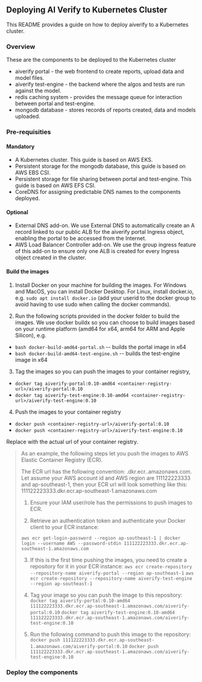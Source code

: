 ## Deploying AI Verify to Kubernetes Cluster

This README provides a guide on how to deploy aiverify to a Kubernetes cluster.

### Overview
These are the components to be deployed to the Kubernetes cluster
- aiverify portal - the web frontend to create reports, upload data and model files.
- aiverify test-engine - the backend where the algos and tests are run against the model.
- redis caching system - provides the message queue for interaction between portal and test-engine.
- mongodb database - stores records of reports created, data and models uploaded.

### Pre-requisities
#### Mandatory
- A Kubernetes cluster. This guide is based on AWS EKS.
- Persistent storage for the mongodb database, this guide is based on AWS EBS CSI.
- Persistent storage for file sharing between portal and test-engine. This guide is based on AWS EFS CSI.
- CoreDNS for assigning predictable DNS names to the components deployed.
#### Optional
- External DNS add-on. We use External DNS to automatically create an A record linked to our public ALB
for the aiverify portal Ingress object, enabling the portal to be accessed from the Internet.
- AWS Load Balancer Controller add-on. We use the group ingress feature of this add-on to ensure only one
ALB is created for every Ingress object created in the cluster.

#### Build the images
1. Install Docker on your machine for building the images. For Windows and MacOS, you can install Docker Desktop.
For Linux, install docker.io, e.g. `sudo apt install docker.io` (add your userid to the docker group to avoid having
to use sudo when calling the docker commands).  


2. Run the following scripts provided in the docker folder to build the images. We use docker buildx so you
can choose to build images based on your runtime platform (amd64 for x64, arm64 for ARM and Apple Silicon), e.g.
  - `bash docker-build-amd64-portal.sh`   -- builds the portal image in x64
  - `bash docker-build-amd64-test-engine.sh`   -- builds the test-engine image in x64

3. Tag the images so you can push the images to your container registry,
- `docker tag aiverify-portal:0.10-amd64 <container-registry-url>/aiverify-portal:0.10`
- `docker tag aiverify-test-engine:0.10-amd64 <container-registry-url>/aiverify-test-engine:0.10`

4. Push the images to your container registry
- `docker push <container-registry-url>/aiverify-portal:0.10`
- `docker push <container-registry-url>/aiverify-test-engine:0.10`

Replace <container-registry-url> with the actual url of your container registry.

>As an example, the following steps let you push the images to AWS Elastic Container Registry (ECR).
> 
>The ECR url has the following convention: <aws-acct-id>.dkr.ecr.<aws-region>.amazonaws.com. Let assume your
AWS account id and AWS region are 111122223333 and ap-southeast-1, then your ECR url will look something like
this: 111122223333.dkr.ecr.ap-southeast-1.amazonaws.com
>
>1. Ensure your IAM user/role has the permissions to push images to ECR.
>
>2. Retrieve an authentication token and authenticate your Docker client to your ECR instance:
>
>`aws ecr get-login-password --region ap-southeast-1 | docker login --username AWS --password-stdin 111122223333.dkr.ecr.ap-southeast-1.amazonaws.com`
>
>3. If this is the first time pushing the images, you need to create a repository for it in your ECR instance:
>`aws ecr create-repository --repository-name aiverify-portal --region ap-southeast-1`
>`aws ecr create-repository --repository-name aiverify-test-engine --region ap-southeast-1`
>
>4. Tag your image so you can push the image to this repository:
>`docker tag aiverify-portal:0.10-amd64 111122223333.dkr.ecr.ap-southeast-1.amazonaws.com/aiverify-portal:0.10`
>`docker tag aiverify-test-engine:0.10-amd64 111122223333.dkr.ecr.ap-southeast-1.amazonaws.com/aiverify-test-engine:0.10`
>
>5. Run the following command to push this image to the repository:
>`docker push 111122223333.dkr.ecr.ap-southeast-1.amazonaws.com/aiverify-portal:0.10`
>`docker push 111122223333.dkr.ecr.ap-southeast-1.amazonaws.com/aiverify-test-engine:0.10`

### Deploy the components





